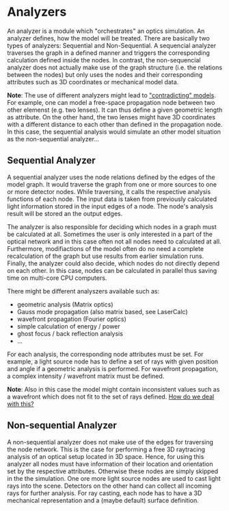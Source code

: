 # Analyzers

An analyzer is a module which "orchestrates" an optics simulation. An analyzer defines, how the model will be treated. There are basically two types of analyzers: Sequential and Non-Sequential. A sequencial analyzer traverses the graph in a defined manner and triggers the corresponding calculation defined inside the nodes. In contrast, the non-sequencial analyzer does not actually make use of the graph structure (i.e. the relations between the nodes) but only uses the nodes and their corresponding attributes such as 3D coordinates or mechanical model data.

**Note**: The use of different analyzers might lead to ["contradicting" models](https://git.gsi.de/phelix/rust/opossum/-/issues/9). For example, one can model a free-space propagation node between two other elemenst (e.g. two lenses). It can thus define a given geometric length as attribute. On the other hand, the two lenses might have 3D coordinates with a different distance to each other than defined in the propagation node. In this case, the sequential analysis would simulate an other model situation as the non-sequential analyzer... 

## Sequential Analyzer

A sequential analyzer uses the node relations defined by the edges of the model graph. It would traverse the graph from one or more sources to one or more detector nodes. While traversing, it calls the respective analysis functions of each node. The input data is taken from previously calculated light information stored in the input edges of a node. The node's analysis result will be stored an the output edges.

The analyzer is also responsible for deciding which nodes in a graph must be calculated at all. Sometimes the user is only interested in a part of the optical network and in this case often not all nodes need to calculated at all. Furthermore, modifiactions of the model often do no need a complete recalculation of the graph but use results from earlier simulation runs. Finally, the analyzer could also decide, which nodes do not directly depend on each other. In this case, nodes can be calculated in parallel thus saving time on multi-core CPU computers.

There might be different analyszers available such as:

  - geometric analysis (Matrix optics)
  - Gauss mode propagation (also matrix based, see LaserCalc)
  - wavefront propagation (Fourier optics)
  - simple calculation of energy / power
  - ghost focus / back reflection analysis
  - ... 

For each analysis, the corresponding node attributes must be set. For example, a light source node has to define a set of rays with given position and angle if a geometric analysis is performed. For wavefront propagation, a complex intensity / wavefront matrix must be defined. 

**Note**: Also in this case the model might contain inconsistent values such as a wavefront which does not fit to the set of rays defined. [How do we deal with this?](https://git.gsi.de/phelix/rust/opossum/-/issues/9)

## Non-sequential Analyzer

A non-sequential analyzer does not make use of the edges for traversing the node network. This is the case for performing a free 3D raytracing analysis of an optical setup located in 3D space. Hence, for using this analyzer all nodes must have information of their location and orientation set by the respective attributes. Otherwise these nodes are simply skipped in the the simulation. One ore more light source nodes are used to cast light rays into the scene. Detectors on the other hand can collect all incoming rays for further analysis. For ray casting, each node has to have a 3D mechanical representation and a (maybe default) surface definition.

